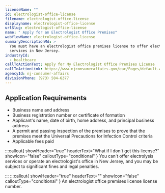 ```yaml
---
licenseName: ""
id: electrologist-office-license
filename: electrologist-office-license
displayname: electrologist-office-license
urlSlug: electrologist-office-license
name: " Apply for an Electrologist Office Premises"
webflowName: electrologist-office-license
summaryDescriptionMd: >
  You must have an electrologist office premises license to offer electrolysis
  services in New Jersey.
industryId:
  - healthcare
callToActionText: Apply for My Electrologist Office Premises License
callToActionLink: https://www.njconsumeraffairs.gov/eac/Pages/default.aspx
agencyId: nj-consumer-affairs
divisionPhone: (973) 504-6377
---
```

## Application Requirements
- Business name and address
- Business registration number or certificate of formation
- Applicant's name, date of birth, home address, and principal business address
- A permit and passing inspection of the premises to prove that the premises meet the Universal Precautions for Infection Control criteria
- Applicable fees paid

:::callout{ showHeader="true" headerText="What if I don't get this license?" showIcon="false" calloutType="conditional" }
You can't offer electrolysis services or operate an electrologist's office in New Jersey, and you may be subject to significant fines and legal penalties.

:::
:::callout{ showHeader="true" headerText="" showIcon="false" calloutType="conditional" }
An electrologist office premises license license number.



